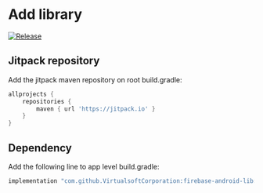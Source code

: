 # Add library

[![Release](https://jitpack.io/v/VirtualsoftCorporation/firebase-android-lib.svg)](https://jitpack.io/#VirtualsoftCorporation/firebase-android-lib)

## Jitpack repository

Add the jitpack maven repository on root build.gradle:

```groovy
allprojects {
    repositories {
        maven { url 'https://jitpack.io' }
    }
}
```

## Dependency

Add the following line to app level build.gradle:

```groovy
implementation "com.github.VirtualsoftCorporation:firebase-android-lib:$latest_lib_version"
```

